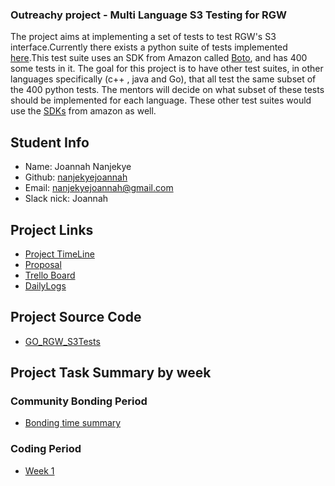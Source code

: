### Outreachy project - Multi Language S3 Testing for RGW 

The project aims at implementing  a set of tests to test  RGW's S3 interface.Currently there exists a python suite of tests implemented [here]((https://github.com/ceph/s3-tests)).This test suite uses an SDK from Amazon called [Boto]((https://aws.amazon.com/sdk-for-python/)), and has 400 some tests in it. The goal for this project is to have other test suites, in other languages specifically (c++ , java and Go), that all test the same subset of the 400 python tests. The mentors will decide on what subset of these tests should be implemented for each language. These other test suites would use the [SDKs]((https://aws.amazon.com/tools/)) from amazon as well. 

## Student Info

+ Name: Joannah Nanjekye
+ Github: [nanjekyejoannah](https://github.com/nanjekyejoannah)
+ Email: nanjekyejoannah@gmail.com
+ Slack nick: Joannah

## Project Links

+ [Project TimeLine](https://docs.google.com/document/d/186YHbdIGi1Ja2X6t24vIufU3pLyBVhKzhskY6Ax_0x4/edit?usp=sharing)
+ [Proposal](https://docs.google.com/document/d/10lclL3q1kPiJ7hoSiius5ajgD4YX5m4Zp8HOaSva_bw/edit)
+ [Trello Board](https://trello.com/b/etwTtnv4/outreachy)
+ [DailyLogs](https://github.com/nanjekyejoannah/Outreachy-RGW-testing/blob/master/Daily%20Logs/logfile.md)

## Project Source Code

+ [GO_RGW_S3Tests](https://github.com/nanjekyejoannah/GO_RGW_S3Tests)

## Project Task Summary by week

### Community Bonding Period

+ [Bonding time summary](https://github.com/nanjekyejoannah/Outreachy-RGW-testing/blob/master/Community%20Bonding/bonding.md)

### Coding Period

+ [Week 1](https://github.com/nanjekyejoannah/Outreachy-RGW-testing/blob/master/Community%20Bonding/week1.md)
